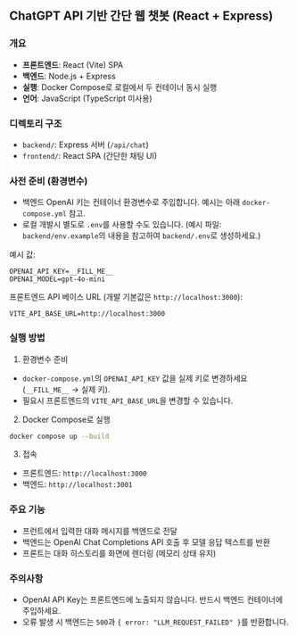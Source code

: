 ## ChatGPT API 기반 간단 웹 챗봇 (React + Express)

### 개요
- **프론트엔드**: React (Vite) SPA
- **백엔드**: Node.js + Express
- **실행**: Docker Compose로 로컬에서 두 컨테이너 동시 실행
- **언어**: JavaScript (TypeScript 미사용)

### 디렉토리 구조
- `backend/`: Express 서버 (`/api/chat`)
- `frontend/`: React SPA (간단한 채팅 UI)

### 사전 준비 (환경변수)
- 백엔드 OpenAI 키는 컨테이너 환경변수로 주입합니다. 예시는 아래 `docker-compose.yml` 참고.
- 로컬 개발시 별도로 `.env`를 사용할 수도 있습니다. (예시 파일: `backend/env.example`의 내용을 참고하여 `backend/.env`로 생성하세요.)

예시 값:
```
OPENAI_API_KEY=__FILL_ME__
OPENAI_MODEL=gpt-4o-mini
```

프론트엔드 API 베이스 URL (개발 기본값은 `http://localhost:3000`):
```
VITE_API_BASE_URL=http://localhost:3000
```

### 실행 방법
1) 환경변수 준비
- `docker-compose.yml`의 `OPENAI_API_KEY` 값을 실제 키로 변경하세요 (`__FILL_ME__` -> 실제 키).
- 필요시 프론트엔드의 `VITE_API_BASE_URL`을 변경할 수 있습니다.

2) Docker Compose로 실행
```bash
docker compose up --build
```

3) 접속
- 프론트엔드: `http://localhost:3000`
- 백엔드: `http://localhost:3001`

### 주요 기능
- 프런트에서 입력한 대화 메시지를 백엔드로 전달
- 백엔드는 OpenAI Chat Completions API 호출 후 모델 응답 텍스트를 반환
- 프론트는 대화 히스토리를 화면에 렌더링 (메모리 상태 유지)

### 주의사항
- OpenAI API Key는 프론트엔드에 노출되지 않습니다. 반드시 백엔드 컨테이너에 주입하세요.
- 오류 발생 시 백엔드는 `500`과 `{ error: "LLM_REQUEST_FAILED" }`를 반환합니다.


